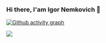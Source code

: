 ### Hi there, I'am Igor Nemkovich 👋

<!--

- 🔭 I’m currently working on ...
- 🌱 I’m currently learning ...
- 👯 I’m looking to collaborate on ...
- 🤔 I’m looking for help with ...
- 💬 Ask me about ...
- 📫 How to reach me: ...
- 😄 Pronouns: ...
- ⚡ Fun fact: ...
-->

[![Github activity graph](https://github-readme-activity-graph.cyclic.app/graph?username=magguro&theme=dracula)](https://github.com/ashutosh00710/github-readme-activity-graph)

![](https://komarev.com/ghpvc/?username=magguro)
